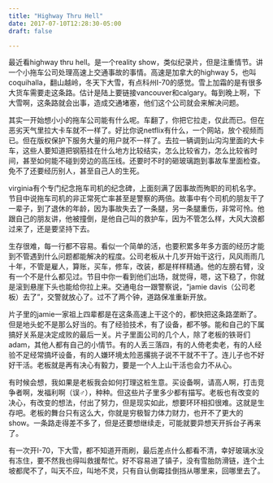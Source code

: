 ```yaml
---
title: "Highway Thru Hell"
date: 2017-07-10T12:28:30-05:00
draft: false

---
```


最近看highway thru hell。是一个reality show，类似纪录片，但是注重情节。讲一个小拖车公司处理高速上交通事故的事情。高速是加拿大的highway 5，也叫coquihalla，翻山越岭，冬天下大雪，有点科州I-70的感觉。雪上加霜的是有很多大货车需要走这条路。估计是陆上要链接vancouver和calgary。每到晚上啊，下大雪啊，这条路就会出事，造成交通堵塞，他们这个公司就会来解决问题。

其实一开始想小小的拖车公司能有什么呢。车翻了，你把它拉走，仅此而已。但在恶劣天气里拉大卡车就不一样了。好比你说netflix有什么，一个网站，放个视频而已。但在版权保护下服务大量的用户就不一样了。去拉一辆调到山沟沟里面的大卡车，这些人要知道把钢筋挂在什么地方比较结实，怎么比较省力，怎么比较省时间，甚至如何能不碰到旁边的高压线。还要时不时的砸玻璃跑到事故车里面检查。免不了还要经历别人，甚至自己人的生死。

virginia有个专门纪念拖车司机的纪念碑，上面刻满了因事故而殉职的司机名字。节目中说拖车司机的非正常死亡率甚至是警察的两倍。故事中有个司机的朋友干了一辈子，到了退休的年龄，因为事故失去了一条腿，另一条腿重伤，非常可怜。他跟自己的朋友讲，他被撞倒，是他自己叫的救护车，因为不管怎么样，大风大浪都过来了，还是要坚持下去。

生存很难，每一行都不容易。看似一个简单的活，也要积累多年多方面的经历才能到不管遇到什么问题都能解决的程度。公司老板从十几岁开始干这行，风风雨雨几十年，不管是雇人，算账，买车，修车，改装，都是样样精通。他的左膀右臂，没有一个不是什么都见过。节目中你一看到他们出场，就觉得，嗯，这下稳了，你就是滚到悬崖下头也能给你拉上来。交通电台一跟警察说，“jamie davis（公司老板）去了”，交警就放心了。过不了两个钟，道路保准重新开放。

片子里的jamie一家祖上四辈都是在这条高速上干这个的，都快把这条路垄断了。但是地头蛇不是那么好当的。有了经验技术，有了设备，都不够。能和自己的下属搞好关系是决定成败的最后一关。片子里面公司的几个人，除了老板的铁哥们adam，其他人都有自己的小情节。有的人丢三落四，有的人倚老卖老，有的人经验不足经常搞坏设备，有的人嫌环境太险恶撂挑子说不干就不干了。连儿子也不好好干活。老板就是再有决心有毅力，要是一个人上山干活也会力不从心。

有时候会想，我如果是老板我会如何打理这桩生意。买设备啊，请高人啊，打击竞争者啊，发福利啊（误♂），种种。但这些片子里多少都有描写。老板也有改变的决心，有改变的想法，付出了努力，但是现实如此，想要环环相扣很难。这就是生存吧。老板的舞台只有这么大，你就是穷极智力体力财力，也开不了更大的show。一条路走得差不多了，但是还要想继续走，可能就要异想天开拆台子再来了。

有一次开I-70，下大雪，都不知道开雨刷，最后差点什么都看不清，幸好玻璃水没有冻住，要不然我也得叫救援帮忙。好不容易进了镇子，没有雪胎防滑链，连个土坡都爬不了，叫天不应，叫地不灵，只有自认倒霉挂倒挡从哪里来，回哪里去了。